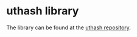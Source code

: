# uthash library

The library can be found at the [uthash repository](https://github.com/troydhanson/uthash).
